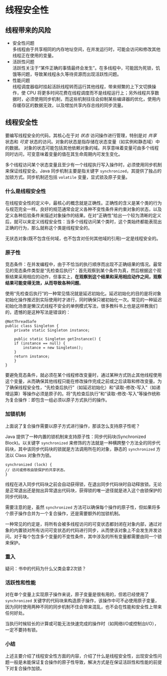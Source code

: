 # 线程安全性
## 线程带来的风险
- 安全性问题  
多线程由于共享相同的内存地址空间，在并发运行时，可能会访问和修改其他线程正在使用的变量。
- 活跃性问题   
活跃性关注于“某件正确的事情最终会发生”。在多线程中，可能因为死锁，饥饿等问题，导致某线程永久等待资源而出现活跃性问题。
- 性能问题   
线程调度器临时挂起活跃线程转而运行其他线程，带来频繁的上下文切换操作，使 CPU 将更多时间花费在线程调度而不是线程运行上；另外线程共享数据时，必须使用同步机制，而这些机制往往会抑制某些编译器的优化，使用内存缓存区的数据无效，以及增加共享内存总线的同步流量。

## 线程安全性
要编写线程安全的代码，其核心在于对 *状态* 访问操作进行管理，特别是对 *共享* 状态和 *可变* 状态的访问。对象的状态是指存储在状态变量（如实例和静态域）中的数据。
对象的状态可能包括其他依赖对象的域。共享意味着变量可由多个线程同时访问，可变意味着变量的值在其生命周期内可发生变化。

多个线程访问某个状态变量且至少有一个线程执行写入操作时，必须使用同步机制来保证线程安全。Java 同步机制主要是指关键字 `synchronized`，其提供了独占的加锁方式。同步机制还包括 `volatile` 变量，显式锁及原子变量。

### 什么是线程安全性
在线程安全性的定义中，最核心的概念就是正确性。正确性的含义是某个类的行为与规范完全一样。良好的规范通常会定义各种不变性条件来约束对象的状态，以及定义各种后验条件来描述对象操作的结果。在对“正确性”给出一个较为清晰的定义后，就可以来定义线程安全性：当多个线程访问某个类时，这个类始终都能表现出正确的行为，那么就称这个类是线程安全的。

无状态对象(既不包含任何域，也不包含对任何其他域的引用)一定是线程安全的。

### 原子性
竞态条件：在并发编程中，由于不恰当的执行顺序而出现不正确结果的情况。最常见的竞态条件类型是“先检查后执行”：首先观察到某个条件为真，然后根据这个观察结果采用相应的动作，但事实上，**在观察到这个结果和采用相应动作之间，观察结果可能变得无效，从而导致各种问题**。

使用“先检查后执行”的一种常见情况就是延迟初始化。延迟初始化的目的是将对象初始化操作推迟到实际使用时才进行，同时确保只被初始化一次。常见的一种延迟初始化场景是懒汉式线程不安全的单例模式写法，很多教科书上也是这样教我们的，遗憾的是这种写法是错误的：
```
@NotThreadSafe
public class Singleton {
    private static Singleton instance;

    public static Singleton getInstance() {
	if (instance == null) {
	    instance = new Singleton();
	}
	return instance;
    }
}
```

要避免竞态条件，就必须在某个线程修改变量时，通过某种方式防止其他线程使用这个变量，从而确保其他线程只能在修改操作完成之前或之后读取和修改变量。为了确保线程安全性，“先检查后执行”（如延迟初始化）和“读取-修改-写入”（如递增运算）等操作必须是原子的。将“先检查后执行”和“读取-修改-写入”等操作统称为复合操作：即包含一组必须以原子方式执行的操作。

### 加锁机制
上面说了复合操作需要以原子方式进行操作，那该怎么支持原子性呢？

Java 提供了一种内置的锁机制来支持原子性：同步代码块(Synchronized Block)。以关键字 `synchronized` 来修饰的方法就是一种横跨整个方法全的同步代码块，其中该同步代码块的锁就是方法调用所在的对象，静态的 `synchronized` 方法以 Class 对象作为锁。

```
synchronized (lock) {
// 访问或修改由锁保护的共享状态。
}
```
线程在进入同步代码块之前会自动获得锁，在退出同步代码块时自动释放锁。无论是正常退出还是抛出异常退出代码块，获得锁的唯一途径就是进入这个由锁保护的同步代码块。

需要注意的是，虽然 `synchronized` 方法可以确保每个操作的原子性，但如果将多个原子操作合并为一个复合操作，还是需要额外的加锁机制。

一种常见的约定是，将所有会被多线程访问的可变状态都封闭在对象内部，通过对象的内置锁对所有访问可变状态的代码进行同步，从而使该对象上不会发生并发访问。对于每个包含多个变量的不变性条件，其中涉及的所有变量都需要由同一个锁来保护。
### 重入
疑问：书中的代码为什么父类会拿2次锁？


### 活跃性和性能
对在单个变量上实现原子操作来说，原子变量是很有用的，但若已经使用了 `synchronized` 关键字的代码块来构造原子操作，该操作中可不必使用原子变量，因为同时使用两种不同的同步机制不住会带来混乱，也不会在性能和安全性上带来任何好处。

当执行时候较长的计算或可能无法快速完成的操作时（如网络I/O或控制台I/O），一定不要持有锁。

### 小结
上述主要介绍了线程安全性方面的内容，介绍了什么是线程安全性，出现安全性问题一般是未能保证复合操作的原子性导致，解决方式是在保证活跃性和性能的前提下对复合操作加锁。


